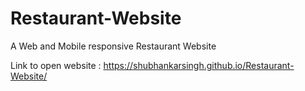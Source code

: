 # Restaurant-Website
A Web and Mobile responsive Restaurant Website

Link to open website : https://shubhankarsingh.github.io/Restaurant-Website/
